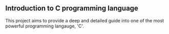## Introduction to C programming language
This project aims to provide a deep and detailed guide into one of the most powerful programming langauge, 'C'.